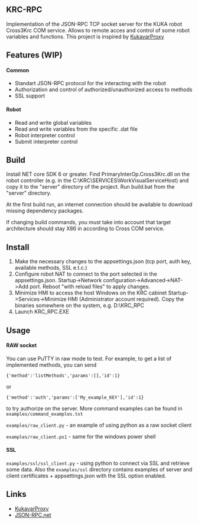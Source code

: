 ## KRC-RPC

Implementation of the JSON-RPC TCP socket server for the KUKA robot Cross3Krc COM service. Allows to remote acces and control of some robot variables and functions.
This project is inspired by [KukavarProxy](https://github.com/ImtsSrl/KUKAVARPROXY)

## Features (WIP)
#### Common
* Standart JSON-RPC protocol for the interacting with the robot
* Authorization and control of authorized/unauthorized access to methods
* SSL support
#### Robot
* Read and write global variables
* Read and write variables from the specific .dat file
* Robot interpreter control
* Submit interpreter control

## Build
Install NET core SDK 6 or greater. Find PrimaryInterOp.Cross3Krc.dll on the robot controller (e.g. in the C:\KRC\SERVICES\WorkVisualServiceHost) and copy it to the "server" directory of the project. Run build.bat from the "server" directory. 

At the first build run, an internet connection should be available to download missing dependency packages.

If changing build commands, you must take into account that target architecture should stay X86 in according to Cross COM service.

## Install
1. Make the necessary changes to the appsettings.json (tcp port, auth key, available methods, SSL e.t.c.)
2. Сonfigure robot NAT to connect to the port selected in the appsettings.json. Startup->Network configuration->Advanced->NAT->Add port. Reboot "with reload files" to apply changes. 
3. Minimize HMI to access the host Windows on the KRC cabinet Startup->Services->Minimize HMI (Administrator account required). Сopy the binaries somewhere on the system, e.g. D:\KRC_RPC
4. Launch KRC_RPC.EXE 

## Usage
#### RAW socket
You can use PuTTY in raw mode to test. For example, to get a list of implemented methods, you can send 
```
{'method':'listMethods','params':[],'id':1}
``` 
or 
```
{'method':'auth','params':['My_example_KEY'],'id':1}
```
to try authorize on the server. More command examples can be found in `examples/command_examples.txt`

`examples/raw_client.py` - an example of using python as a raw socket client

`examples/raw_client.ps1` - same for the windows power shell

#### SSL
`examples/ssl/ssl_client.py` - using python to connect via SSL and retrieve some data. Also the `examples/ssl` directory contains examples of server and client certificates + appsettings.json with the SSL option enabled.

## Links
* [KukavarProxy](https://github.com/ImtsSrl/)
* [JSON-RPC.net](https://github.com/Astn/JSON-RPC.NET)

